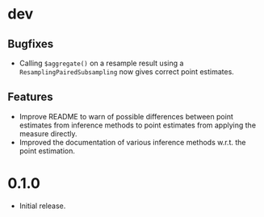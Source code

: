 # dev

## Bugfixes

* Calling `$aggregate()` on a resample result using a `ResamplingPairedSubsampling` now gives correct point estimates.

## Features

* Improve README to warn of possible differences between point estimates from inference methods to point estimates from applying the measure directly.
* Improved the documentation of various inference methods w.r.t.
  the point estimation.

# 0.1.0

* Initial release.
